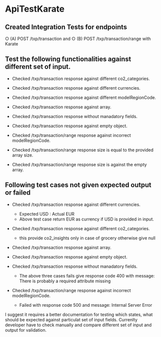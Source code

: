 # ApiTestKarate

## Created Integration Tests for endpoints
○ (A) POST /txp/transaction and
○ (B) POST /txp/transaction/range with Karate

## Test the following functionalities against different set of input.

* Checked /txp/transaction response against different co2_categories.
* Checked /txp/transaction response against different currencies.
* Checked /txp/transaction response against different modelRegionCode.
* Checked /txp/transaction response against array.
* Checked /txp/transaction response without manadatory fields.
* Checked /txp/transaction response against empty object.

* Checked /txp/transaction/range response against incorrect modelRegionCode.
* Checked /txp/transaction/range response size is equal to the provided array size.
* Checked /txp/transaction/range response size is against the empty array.


## Following test cases not given expected output or failed

* Checked /txp/transaction response against different currencies.
  * Expected USD : Actual EUR
  * Above test case return EUR as currency if USD is provided in input.

* Checked /txp/transaction response against different co2_categories.
  * this provide co2_insights only in case of grocery otherwise give null
  
* Checked /txp/transaction response against array.
* Checked /txp/transaction response against empty object.
* Checked /txp/transaction response without manadatory fields.
  * The above three cases fails give response code 400 with message: There is probably a required attribute missing
 
* Checked /txp/transaction/range response against incorrect modelRegionCode.
  * Failed with response code 500 and message: Internal Server Error
  
  
I suggest it requires a better documentation for testing which states, what should be expected against particulat set of input fields.
Currenlty developer have to check manually and compare different set of input and output for validation.

